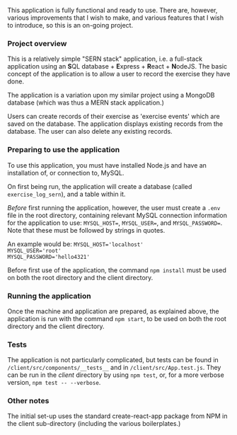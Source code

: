 This application is fully functional and ready to use. There are, however, various improvements that I wish to make, and various features that I wish to introduce, so this is an on-going project.

### Project overview
This is a relatively simple "SERN stack" application, 
i.e. a full-stack application using an **S**QL database + **E**xpress + **R**eact + **N**odeJS. 
The basic concept of the application is to allow a user to record the exercise they have done.

The application is a variation upon my similar project using a MongoDB database (which was thus a MERN stack application.)

Users can create records of their exercise as 'exercise events' which are saved on the database. 
The application displays existing records from the database. 
The user can also delete any existing records. 

### Preparing to use the application
To use this application, you must have installed Node.js and have an installation of, or connection to, MySQL.

On first being run, the application will create a database (called `exercise_log_sern`), and a table within it.

*Before* first running the application, however, the user must create a `.env` file in the root directory, containing relevant MySQL connection information for the application to use: `MYSQL_HOST=`, `MYSQL_USER=`, and `MYSQL_PASSWORD=`. Note that these must be followed by strings in quotes. 

An example would be:
`MYSQL_HOST='localhost'`  
`MYSQL_USER='root'`  
`MYSQL_PASSWORD='hello4321'`  

Before first use of the application, the command `npm install` must be used on both the root directory and the client directory.

### Running the application
Once the machine and application are prepared, as explained above, the application is run with the command `npm start`, to be used on both the root directory and the client directory.

### Tests 
The application is not particularly complicated, but tests can be found in `/client/src/components/__tests__` and in `/client/src/App.test.js`. They can be run in the *client* directory by using `npm test`, or, for a more verbose version, `npm test -- --verbose`.

### Other notes
The initial set-up uses the standard create-react-app package from NPM in the client sub-directory (including the various boilerplates.)
